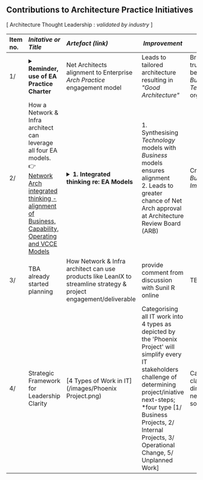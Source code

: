 
## Contributions to Architecture Practice Initiatives
[ Architecture Thought Leadership : *validated by industry* ]

| Item no. | *Initative or Title*  | *Artefact (link)*                            | *Improvement*                |   *Benefit* |
|:----------------------------------|:----------|:------|----------------------------------------------------------------|-------|
| 1/ |<details><summary> <strong> Reminder, use of EA Practice Charter </strong></summary><br>![MJL-Endorsed-Idea-by-industry-EA](https://github.com/marclandy/enterprise-private/blob/main/ndis.gov.au/images/mjl-net%20arch%20contribution%20to%20arch%20practice%20governance.PNG)</details> | Net Architects alignment to Enterprise *Arch Practice* engagement model | Leads to tailored architecture resulting in *"Good Architecture"* | Bridging trust between *Business and Technology* orgs |
| 2/ |How a Network & Infra architect can leverage all four EA models.<br> 👉 [Network Arch integrated thinking - alignment of Business, Capability, Operating and VCCE Models](https://medium.com/@marclandy.me/network-infrastructure-contribution-to-architecture-practice-e18a3271ac20)| <details><summary> <strong> 1. Integrated thinking re: EA Models </strong></summary><br>![MJL-Endorsed-Idea-by-industry-EA](https://github.com/marclandy/enterprise-private/blob/main/ndis.gov.au/images/mjl-net%20arch-what%20is%20a%20capability%20map%20and%20why%20does%20the%20business%20need%20it.PNG)</details> | 1. Synthesising *Technology* models with *Business* models ensures alignment<br> 2. Leads to greater chance of Net Arch approval at Architecture Review Board (ARB) | Creates *Business Impact* |
| 3/ | TBA already started planning | How Network & Infra architect can use products like LeanIX to streamline strategy & project engagement/deliverable | provide comment from discussion with Sunil R online | TBA |
| 4/ | Strategic Framework for Leadership Clarity  | [4 Types of Work in IT](/images/Phoenix Project.png)                            | Categorising all IT work into 4 types as depicted by the 'Phoenix Project' will simplify every IT stakeholders challenge of determining project/iniative next-steps; *four type [1/ Business Projects, 2/ Internal Projects, 3/ Operational Change, 5/ Unplanned Work]                |   Categoristing clarifies the dimensional needs sooner |
 
 

